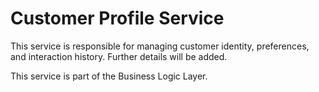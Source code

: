 # Customer Profile Service

This service is responsible for managing customer identity, preferences, and interaction history. Further details will be added.

This service is part of the Business Logic Layer.
